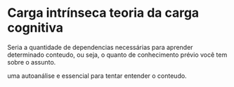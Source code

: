 # Carga intrínseca teoria da carga cognitiva

Seria a quantidade de dependencias necessárias para aprender determinado conteudo, ou seja, o quanto de conhecimento prévio você tem sobre o assunto.


uma autoanálise e essencial para tentar entender o conteudo.

